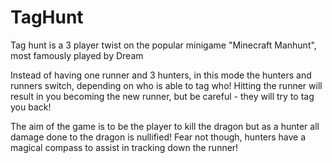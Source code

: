 # TagHunt

Tag hunt is a 3 player twist on the popular minigame "Minecraft Manhunt", most famously played by Dream

Instead of having one runner and 3 hunters, in this mode the hunters and runners switch, depending on who is able to tag who! Hitting the runner will result in you becoming the new runner, but be careful - they will try to tag you back!

The aim of the game is to be the player to kill the dragon but as a hunter all damage done to the dragon is nullified! Fear not though, hunters have a magical compass to assist in tracking down the runner!
